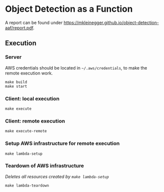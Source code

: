 # Object Detection as a Function

A report can be found under https://mkleinegger.github.io/object-detection-aaf/report.pdf.

## Execution

### Server

AWS credentials should be located in `~/.aws/credentials`, to make the remote execution work.

```{bash}
make build
make start
```

### Client: local execution

```{bash}
make execute
```

### Client: remote execution

```{bash}
make execute-remote
```

### Setup AWS infrastructure for remote execution

```{bash}
make lambda-setup
```

### Teardown of AWS infrastructure

*Deletes all resources created by `make lambda-setup`*

```{bash}
make lambda-teardown
```